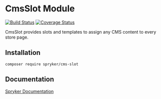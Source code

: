 # CmsSlot Module
[![Build Status](https://travis-ci.org/spryker/cms-slot.svg)](https://travis-ci.org/spryker/cms-slot)
[![Coverage Status](https://coveralls.io/repos/github/spryker/cms-slot/badge.svg)](https://coveralls.io/github/spryker/cms-slot)

CmsSlot provides slots and templates to assign any CMS content to every store page.

## Installation

```
composer require spryker/cms-slot
```

## Documentation

[Spryker Documentation](https://academy.spryker.com/developing_with_spryker/module_guide/modules.html)
